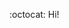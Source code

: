 
:octocat: Hi!
<!--
**Jenyfferds1/Jenyfferds1** is a ✨ _special_ ✨ repository because its `README.md` (this file) appears on your GitHub profile.
:octocat: Hi!

💻 Full stack Developer

🛠️ JavaScript
🛠️ TypeScript
🛠️ Jest
🛠️ Mocha
🛠️ Cypress
🛠️ Git
📚 Learning ReactJS, NodeJS


🎓 BootCamp Front end Developer: @laboratoriala
🎓 Degree: Civil Engineer

Here are some ideas to get you started:
🏢 Work at Santander Barsil
- 🔭 I’m currently working on ...
- 🌱 I’m currently learning ...
- 👯 I’m looking to collaborate on ...
- 🤔 I’m looking for help with ...
- 💬 Ask me about ...
- 📫 How to reach me: ...
- 😄 Pronouns: ...
- ⚡ Fun fact: ...
-->
